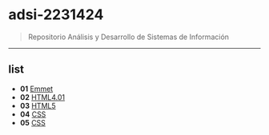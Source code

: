 # adsi-2231424
> Repositorio Análisis y Desarrollo de Sistemas de Información
--- 
## list

- **01** [Emmet](/01-emmet/)
- **02** [HTML4.01](02-html4.01/)
- **03** [HTML5](02-htm5/)
- **04** [CSS](04-css2.1/)
- **05** [CSS](05-css3/)